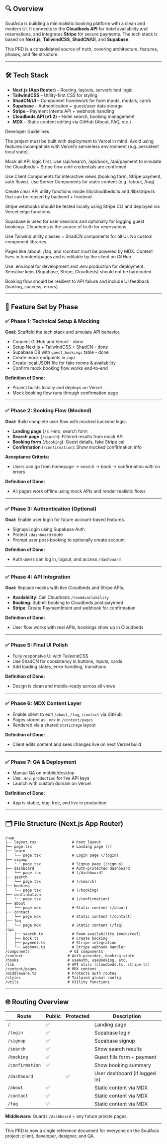 
## 🔍 Overview
SoulAsia is building a minimalistic booking platform with a clean and modern UI. It connects to the **Cloudbeds API** for hotel availability and reservations, and integrates **Stripe** for secure payments. The tech stack is based on **Next.js**, **TailwindCSS**, **ShadCN/UI**, and **Supabase**.

This PRD is a consolidated source of truth, covering architecture, features, phases, and file structure.

---

## 🛠 Tech Stack
- **Next.js (App Router)** – Routing, layouts, server/client logic
- **TailwindCSS** – Utility-first CSS for styling
- **ShadCN/UI** – Component framework for form inputs, modals, cards
- **Supabase** – Authentication + guest/user data storage
- **Stripe** – Payment Intents API + webhook handling
- **Cloudbeds API (v1.2)** – Hotel search, booking management
- **MDX** – Static content editing via GitHub (About, FAQ, etc.)

 Developer Guidelines

The project must be built with deployment to Vercel in mind. Avoid using features incompatible with Vercel's serverless environment (e.g. persistent local state).

Mock all API logic first. Use /api/search, /api/book, /api/payment to simulate the Cloudbeds + Stripe flow until credentials are confirmed.

Use Client Components for interactive views (booking form, Stripe payment, auth flows). Use Server Components for static content (e.g. /about, /faq).

Create clear API utility functions inside /lib/cloudbeds.ts and /lib/stripe.ts that can be reused by backend + frontend.

Stripe webhooks should be tested locally using Stripe CLI and deployed via Vercel edge functions.

Supabase is used for user sessions and optionally for logging guest bookings. Cloudbeds is the source of truth for reservations.

Use Tailwind utility classes + ShadCN components for all UI. No custom component libraries.

Pages like /about, /faq, and /contact must be powered by MDX. Content lives in /content/pages and is editable by the client on GitHub.

Use .env.local for development and .env.production for deployment. Sensitive keys (Supabase, Stripe, Cloudbeds) should not be hardcoded.

Booking flow should be resilient to API failure and include UI feedback (loading, success, errors).

---

## 🧩 Feature Set by Phase

### ✅ Phase 1: Technical Setup & Mocking
**Goal:** Scaffold the tech stack and simulate API behavior.
- Connect GitHub and Vercel - done 
- Setup Next.js + TailwindCSS + ShadCN - done 
- Supabase DB with `guest_bookings` table  - done
- Create mock endpoints in `/api`
- Create local JSON file for fake rooms & availability
- Confirm mock booking flow works end-to-end

**Definition of Done:**
- Project builds locally and deploys on Vercel
- Mock booking flow runs through confirmation page

---

### ✅ Phase 2: Booking Flow (Mocked)
**Goal:** Build complete user flow with mocked backend logic.
- **Landing page** (`/`): Hero, search form
- **Search page** (`/search`): Filtered results from mock API
- **Booking form** (`/booking`): Guest details, fake Stripe call
- **Confirmation** (`/confirmation`): Show mocked confirmation info

**Acceptance Criteria:**
- Users can go from homepage → search → book → confirmation with no errors

**Definition of Done:**
- All pages work offline using mock APIs and render realistic flows

---

### ✅ Phase 3: Authentication (Optional)
**Goal:** Enable user login for future account-based features.
- Signup/Login using Supabase Auth
- Protect `/dashboard` route
- Prompt user post-booking to optionally create account

**Definition of Done:**
- Auth users can log in, logout, and access `/dashboard`

---

### ✅ Phase 4: API Integration
**Goal:** Replace mocks with live Cloudbeds and Stripe APIs.
- **Availability**: Call Cloudbeds `/roomAvailability`
- **Booking**: Submit booking to Cloudbeds post-payment
- **Stripe**: Create PaymentIntent and webhook for confirmation

**Definition of Done:**
- User flow works with real APIs, bookings show up in Cloudbeds

---

### ✅ Phase 5: Final UI Polish
- Fully responsive UI with TailwindCSS
- Use ShadCN for consistency in buttons, inputs, cards
- Add loading states, error handling, transitions

**Definition of Done:**
- Design is clean and mobile-ready across all views

---

### ✅ Phase 6: MDX Content Layer
- Enable client to edit `/about`, `/faq`, `/contact` via GitHub
- Pages stored as `.mdx` in `/content/pages`
- Rendered via a shared `StaticPage` layout

**Definition of Done:**
- Client edits content and sees changes live on next Vercel build

---

### ✅ Phase 7: QA & Deployment
- Manual QA on mobile/desktop
- Use `.env.production` for live API keys
- Launch with custom domain on Vercel

**Definition of Done:**
- App is stable, bug-free, and live in production

---

## 🗂 File Structure (Next.js App Router)
```
/app
├── layout.tsx                # Root layout
├── page.tsx                  # Landing page (/)
├── login
│   └── page.tsx              # Login page (/login)
├── signup
│   └── page.tsx              # Signup page (/signup)
├── dashboard                 # Auth-protected dashboard
│   └── page.tsx              # (/dashboard)
├── search
│   └── page.tsx              # (/search)
├── booking
│   └── page.tsx              # (/booking)
├── confirmation
│   └── page.tsx              # (/confirmation)
├── about
│   └── page.mdx              # Static content (/about)
├── contact
│   └── page.mdx              # Static content (/contact)
├── faq
│   └── page.mdx              # Static content (/faq)
/api
│   ├── search.ts             # Room availability (mock/real)
│   ├── book.ts               # Create booking
│   ├── payment.ts            # Stripe integration
│   └── webhook.ts            # Stripe webhook handler
/components                  # UI components
/context                    # Auth provider, booking state
/hooks                      # useAuth, useBooking, etc.
/lib                        # API utils (cloudbeds.ts, stripe.ts)
/content/pages              # MDX content
/middleware.ts              # Protects auth routes
/styles                     # Tailwind global config
/utils                      # Utility functions
```

---

## 🌐 Routing Overview

| Route             | Public | Protected | Description                        |
|------------------|--------|-----------|------------------------------------|
| `/`              | ✅     |           | Landing page                       |
| `/login`         | ✅     |           | Supabase login                     |
| `/signup`        | ✅     |           | Supabase signup                    |
| `/search`        | ✅     |           | Show search results                |
| `/booking`       | ✅     |           | Guest fills form + payment         |
| `/confirmation`  | ✅     |           | Show booking summary               |
| `/dashboard`     |        | ✅        | User dashboard (if logged in)      |
| `/about`         | ✅     |           | Static content via MDX             |
| `/contact`       | ✅     |           | Static content via MDX             |
| `/faq`           | ✅     |           | Static content via MDX             |

**Middleware:** Guards `/dashboard` + any future private pages.

---

This PRD is now a single reference document for everyone on the SoulAsia project: client, developer, designer, and QA.

